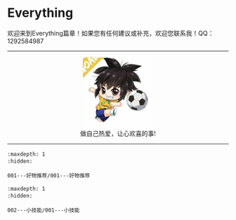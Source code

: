# Everything

欢迎来到Everything篇章！如果您有任何建议或补充，欢迎您联系我！QQ：1292584987

---

<center><img src="_static\1.jpg" alt="1" style="zoom:25%;" /></center>

<center>做自己热爱，让心欢喜的事!</center>

---

```{toctree}
:maxdepth: 1
:hidden:

001---好物推荐/001---好物推荐
```
```{toctree}
:maxdepth: 1
:hidden:

002---小技能/001---小技能
```

